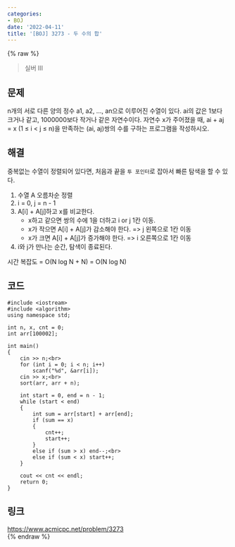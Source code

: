 ```yaml
---
categories:
- BOJ
date: '2022-04-11'
title: '[BOJ] 3273 - 두 수의 합'
---
```


{% raw %}
> 실버 III<br>

## 문제
n개의 서로 다른 양의 정수 a1, a2, ..., an으로 이루어진 수열이 있다. ai의 값은 1보다 크거나 같고, 1000000보다 작거나 같은 자연수이다. 자연수 x가 주어졌을 때, ai + aj = x (1 ≤ i < j ≤ n)을 만족하는 (ai, aj)쌍의 수를 구하는 프로그램을 작성하시오.

## 해결
중복없는 수열이 정렬되어 있다면, 처음과 끝을 `투 포인터`로 잡아서 빠른 탐색을 할 수 있다.

1. 수열 A 오름차순 정렬
2. i = 0, j = n - 1
3. A[i] + A[j]하고 x를 비교한다.
	- x하고 같으면 쌍의 수에 1을 더하고 i or j 1칸 이동.
	- x가 작으면 A[i] + A[j]가 감소해야 한다. => j 왼쪽으로 1칸 이동<br>
	- x가 크면 A[i] + A[j]가 증가해야 한다. => i 오른쪽으로 1칸 이동<br>
4. i와 j가 만나는 순간, 탐색이 종료된다.

시간 복잡도 = O(N log N + N) = O(N log N)

## 코드
```
#include <iostream>
#include <algorithm>
using namespace std;

int n, x, cnt = 0;
int arr[100002];

int main()
{
	cin >> n;<br>
	for (int i = 0; i < n; i++)
		scanf("%d", &arr[i]);
	cin >> x;<br>
	sort(arr, arr + n);
	
	int start = 0, end = n - 1;
	while (start < end)
	{
		int sum = arr[start] + arr[end];
		if (sum == x)
		{
			cnt++;
			start++;
		}
		else if (sum > x) end--;<br>
		else if (sum < x) start++;
	}

	cout << cnt << endl;
	return 0;
}
```

## 링크
https://www.acmicpc.net/problem/3273<br>
{% endraw %}